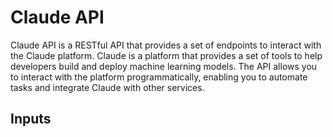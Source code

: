 # Claude API
Claude API is a RESTful API that provides a set of endpoints to interact with the Claude platform. Claude is a platform that provides a set of tools to help developers build and deploy machine learning models. The API allows you to interact with the platform programmatically, enabling you to automate tasks and integrate Claude with other services.

## Inputs